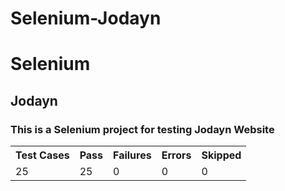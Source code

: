 # Selenium-Jodayn
<h1>Selenium</h1>
<h2>Jodayn</h2>
<h3>This is a Selenium project for testing Jodayn Website</h3>
<table>
  <tr>
    <th>Test Cases</th>
    <th>Pass</th>
    <th>Failures</th>
    <th>Errors</th>
    <th>Skipped</th>
  </tr>
  <tr>
    <td>25</td>
    <td>25</td>
    <td>0</td>
    <td>0</td>
    <td>0</td>
  </tr>

</table>

